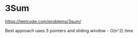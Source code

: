 # 3Sum

https://leetcode.com/problems/3sum/

Best approach uses 3 pointers and sliding window - O(n^2) time